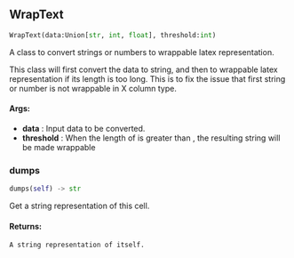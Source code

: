 ## WrapText
```python
WrapText(data:Union[str, int, float], threshold:int)
```
A class to convert strings or numbers to wrappable latex representation.

This class will first convert the data to string, and then to wrappable latex representation if its length is too
long. This is to fix the issue that first string or number is not wrappable in X column type.


#### Args:

* **data** :  Input data to be converted.
* **threshold** :  When the length of <data> is greater than <threshold>, the resulting string will be made wrappable

### dumps
```python
dumps(self) -> str
```
Get a string representation of this cell.


#### Returns:
    A string representation of itself.